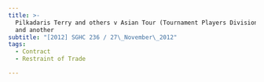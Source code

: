 ```yaml
---
title: >-
  Pilkadaris Terry and others v Asian Tour (Tournament Players Division) Pte Ltd
  and another
subtitle: "[2012] SGHC 236 / 27\_November\_2012"
tags:
  - Contract
  - Restraint of Trade

---
```



